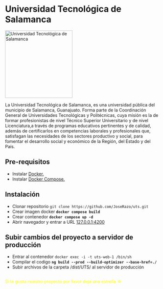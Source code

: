 # Universidad Tecnológica de Salamanca

<img src="https://www.utsalamanca.edu.mx/assets/img/pagina-principal/logouts.png" style="width: 220px;" alt="Universidad Tecnológica de Salamanca">

La Universidad Tecnológica de Salamanca, es una universidad pública del municipio de Salamanca, Guanajuato. Forma parte de la Coordinación General de Universidades Tecnológicas y Politécnicas, cuya misión es la de formar profesionistas de nivel Técnico Superior Universitario y de nivel Licenciatura,a través de programas educativos pertinentes y de calidad, además de certificarlos en competencias laborales y profesionales que, satisfagan las necesidades de los sectores productivo y social, para fomentar el desarrollo social y económico de la Región, del Estado y del País.

## Pre-requisitos

- Instalar [Docker.](https://www.docker.com/get-started)
- Instalar [Docker Compose.](https://docs.docker.com/compose/install/)

## Instalación

- Clonar repositorio `git clone https://github.com/JoseRazo/uts.git`
- Crear imagen docker **`docker compose build`**
- Crear contenedor **`docker compose up -d`**
- Abrir navegador y entrar a URL [127.0.0.1:4200](http://127.0.0.1:4200)

## Subir cambios del proyecto a servidor de producción

- Entrar al contenedor `docker exec -i -t uts-web-1 /bin/sh`
- Compilar el codigo **`ng build --prod --build-optimizer --base-href=./`**
- Subir archivos de la carpeta /dist/UTS/ al servidor de producción

##
<p style="color:yellow">Si te gusta nuestro proyecto por favor deja una estrella ☆<p>
